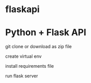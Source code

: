 # flaskapi
# Python + Flask API

git clone or download as zip file

create virtual env

install requirements file

run flask server

